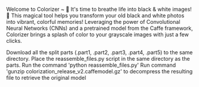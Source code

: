 Welcome to Colorizer ~
🌈 It's time to breathe life into black & white images! 🎨
This magical tool helps you transform your old black and white photos into vibrant, colorful memories! Leveraging the power of Convolutional Neural Networks (CNNs) and a pretrained model from the Caffe framework, Colorizer brings a splash of color to your grayscale images with just a few clicks.

Download all the split parts (.part1, .part2, .part3, .part4, .part5) to the same directory.
Place the reassemble_files.py script in the same directory as the parts.
Run the command 'python reassemble_files.py'
Run command 'gunzip colorization_release_v2.caffemodel.gz' to decompress the resulting file to retrieve the original model 
